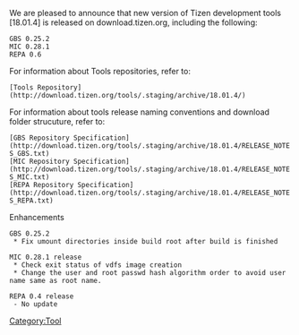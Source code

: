 We are pleased to announce that new version of Tizen development tools
\[18.01.4\] is released on download.tizen.org, including the following:

`GBS 0.25.2`\
`MIC 0.28.1`\
`REPA 0.6`

For information about Tools repositories, refer to:

`[Tools Repository](http://download.tizen.org/tools/.staging/archive/18.01.4/)`

For information about tools release naming conventions and download
folder strucuture, refer to:

`[GBS Repository Specification](http://download.tizen.org/tools/.staging/archive/18.01.4/RELEASE_NOTES_GBS.txt)`\
`[MIC Repository Specification](http://download.tizen.org/tools/.staging/archive/18.01.4/RELEASE_NOTES_MIC.txt)`\
`[REPA Repository Specification](http://download.tizen.org/tools/.staging/archive/18.01.4/RELEASE_NOTES_REPA.txt)`

Enhancements

`GBS 0.25.2`\
` * Fix umount directories inside build root after build is finished`

`MIC 0.28.1 release`\
` * Check exit status of vdfs image creation`\
` * Change the user and root passwd hash algorithm order to avoid user name same as root name.`

`REPA 0.4 release`\
` - No update`

[Category:Tool](Category:Tool "wikilink")
